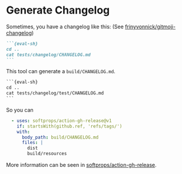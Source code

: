 # Generate Changelog

Sometimes, you have a changelog like this: (See
[frinyvonnick/gitmoji-changelog](https://github.com/frinyvonnick/gitmoji-changelog))

````markdown
```{eval-sh}
cd ..
cat tests/changelog/CHANGELOG.md
```
````

This tool can generate a `build/CHANGELOG.md`.

````html
```{eval-sh}
cd ..
cat tests/changelog/test/CHANGELOG.md
```
````

So you can

```yaml
  - uses: softprops/action-gh-release@v1
    if: startsWith(github.ref, 'refs/tags/')
    with:
      body_path: build/CHANGELOG.md
      files: |
        dist
        build/resources
```

More information can be seen in
[softprops/action-gh-release](https://github.com/softprops/action-gh-release).
